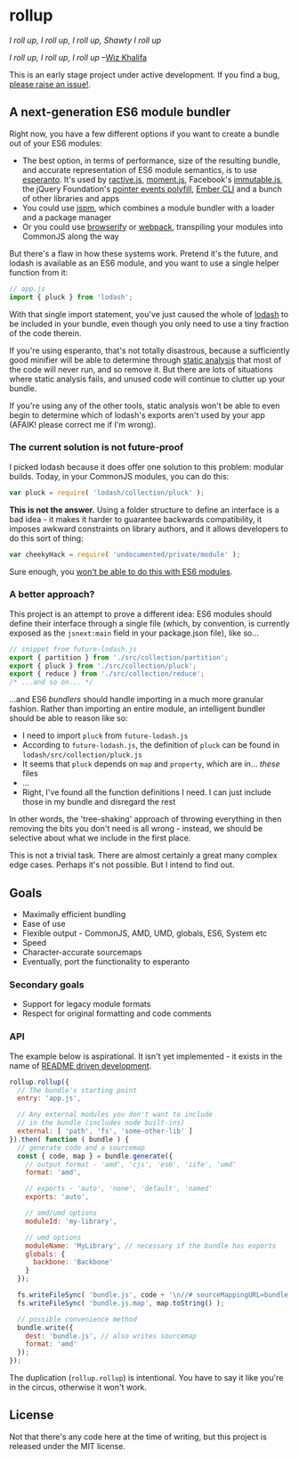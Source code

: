 # rollup

*I roll up, I roll up, I roll up, Shawty I roll up*

*I roll up, I roll up, I roll up* &ndash;[Wiz Khalifa](https://www.youtube.com/watch?v=UhQz-0QVmQ0)

This is an early stage project under active development. If you find a bug, [please raise an issue!](https://github.com/rollup/rollup/issues).


## A next-generation ES6 module bundler

Right now, you have a few different options if you want to create a bundle out of your ES6 modules:

* The best option, in terms of performance, size of the resulting bundle, and accurate representation of ES6 module semantics, is to use [esperanto](http://esperantojs.org). It's used by [ractive.js](http://ractivejs.org), [moment.js](http://momentjs.com/), Facebook's [immutable.js](https://github.com/facebook/immutable-js), the jQuery Foundation's [pointer events polyfill](https://github.com/jquery/PEP), [Ember CLI](http://www.ember-cli.com/) and a bunch of other libraries and apps
* You could use [jspm](http://jspm.io/), which combines a module bundler with a loader and a package manager
* Or you could use [browserify](http://browserify.org/) or [webpack](http://webpack.github.io/), transpiling your modules into CommonJS along the way

But there's a flaw in how these systems work. Pretend it's the future, and lodash is available as an ES6 module, and you want to use a single helper function from it:

```js
// app.js
import { pluck } from 'lodash';
```

With that single import statement, you've just caused the whole of [lodash](https://lodash.com/) to be included in your bundle, even though you only need to use a tiny fraction of the code therein.

If you're using esperanto, that's not totally disastrous, because a sufficiently good minifier will be able to determine through [static analysis](http://en.wikipedia.org/wiki/Static_program_analysis) that most of the code will never run, and so remove it. But there are lots of situations where static analysis fails, and unused code will continue to clutter up your bundle.

If you're using any of the other tools, static analysis won't be able to even begin to determine which of lodash's exports aren't used by your app (AFAIK! please correct me if I'm wrong).


### The current solution is not future-proof

I picked lodash because it does offer one solution to this problem: modular builds. Today, in your CommonJS modules, you can do this:

```js
var pluck = require( 'lodash/collection/pluck' );
```

**This is not the answer.** Using a folder structure to define an interface is a bad idea - it makes it harder to guarantee backwards compatibility, it imposes awkward constraints on library authors, and it allows developers to do this sort of thing:

```js
var cheekyHack = require( 'undocumented/private/module' );
```

Sure enough, you [won't be able to do this with ES6 modules](https://github.com/esperantojs/esperanto/issues/68#issuecomment-73302346).


### A better approach?

This project is an attempt to prove a different idea: ES6 modules should define their interface through a single file (which, by convention, is currently exposed as the `jsnext:main` field in your package.json file), like so...

```js
// snippet from future-lodash.js
export { partition } from './src/collection/partition';
export { pluck } from './src/collection/pluck';
export { reduce } from './src/collection/reduce';
/* ...and so on... */
```

...and ES6 *bundlers* should handle importing in a much more granular fashion. Rather than importing an entire module, an intelligent bundler should be able to reason like so:

* I need to import `pluck` from `future-lodash.js`
* According to `future-lodash.js`, the definition of `pluck` can be found in `lodash/src/collection/pluck.js`
* It seems that `pluck` depends on `map` and `property`, which are in... *these* files
* ...
* Right, I've found all the function definitions I need. I can just include those in my bundle and disregard the rest

In other words, the 'tree-shaking' approach of throwing everything in then removing the bits you don't need is all wrong - instead, we should be selective about what we include in the first place.

This is not a trivial task. There are almost certainly a great many complex edge cases. Perhaps it's not possible. But I intend to find out.


## Goals

* Maximally efficient bundling
* Ease of use
* Flexible output - CommonJS, AMD, UMD, globals, ES6, System etc
* Speed
* Character-accurate sourcemaps
* Eventually, port the functionality to esperanto

### Secondary goals

* Support for legacy module formats
* Respect for original formatting and code comments


### API

The example below is aspirational. It isn't yet implemented - it exists in the name of [README driven development](http://tom.preston-werner.com/2010/08/23/readme-driven-development.html).

```js
rollup.rollup({
  // The bundle's starting point
  entry: 'app.js',

  // Any external modules you don't want to include
  // in the bundle (includes node built-ins)
  external: [ 'path', 'fs', 'some-other-lib' ]
}).then( function ( bundle ) {
  // generate code and a sourcemap
  const { code, map } = bundle.generate({
    // output format - 'amd', 'cjs', 'es6', 'iife', 'umd'
    format: 'amd',

    // exports - 'auto', 'none', 'default', 'named'
    exports: 'auto',

    // amd/umd options
    moduleId: 'my-library',

    // umd options
    moduleName: 'MyLibrary', // necessary if the bundle has exports
    globals: {
      backbone: 'Backbone'
    }
  });

  fs.writeFileSync( 'bundle.js', code + '\n//# sourceMappingURL=bundle.js.map' );
  fs.writeFileSync( 'bundle.js.map', map.toString() );

  // possible convenience method
  bundle.write({
    dest: 'bundle.js', // also writes sourcemap
    format: 'amd'
  });
});
```

The duplication (`rollup.rollup`) is intentional. You have to say it like you're in the circus, otherwise it won't work.


## License

Not that there's any code here at the time of writing, but this project is released under the MIT license.
